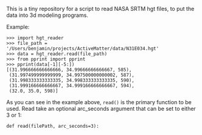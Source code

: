 This is a tiny repository for a script to read NASA SRTM hgt files, to put the
data into 3d modeling programs.

Example:

    >>> import hgt_reader
    >>> file_path = '/Users/benjamin/projects/ActiveMatter/data/N31E034.hgt'
    >>> data = hgt_reader.read(file_path)
    >>> from pprint import pprint
    >>> pprint(data[-1][-5:])
    [(31.996666666666666, 34.99666666666667, 585),
     (31.997499999999999, 34.997500000000002, 587),
     (31.998333333333335, 34.998333333333335, 590),
     (31.999166666666667, 34.999166666666667, 594),
     (32.0, 35.0, 598)]

As you can see in the example above, `read()` is the primary function to be
used. Read take an optional arc_seconds argument that can be set to either 3 or 1:

    def read(filePath, arc_seconds=3):


